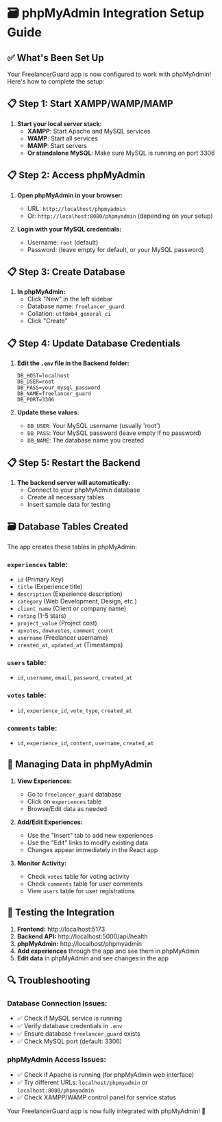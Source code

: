 # 🗃️ phpMyAdmin Integration Setup Guide

## ✅ What's Been Set Up

Your FreelancerGuard app is now configured to work with phpMyAdmin! Here's how to complete the setup:

## 📋 Step 1: Start XAMPP/WAMP/MAMP

1. **Start your local server stack:**
   - **XAMPP**: Start Apache and MySQL services
   - **WAMP**: Start all services  
   - **MAMP**: Start servers
   - **Or standalone MySQL**: Make sure MySQL is running on port 3306

## 📋 Step 2: Access phpMyAdmin

1. **Open phpMyAdmin in your browser:**
   - URL: `http://localhost/phpmyadmin`
   - Or: `http://localhost:8080/phpmyadmin` (depending on your setup)

2. **Login with your MySQL credentials:**
   - Username: `root` (default)
   - Password: (leave empty for default, or your MySQL password)

## 📋 Step 3: Create Database

1. **In phpMyAdmin:**
   - Click "New" in the left sidebar
   - Database name: `freelancer_guard`
   - Collation: `utf8mb4_general_ci`
   - Click "Create"

## 📋 Step 4: Update Database Credentials

1. **Edit the `.env` file in the Backend folder:**
   ```env
   DB_HOST=localhost
   DB_USER=root
   DB_PASS=your_mysql_password
   DB_NAME=freelancer_guard
   DB_PORT=3306
   ```

2. **Update these values:**
   - `DB_USER`: Your MySQL username (usually 'root')
   - `DB_PASS`: Your MySQL password (leave empty if no password)
   - `DB_NAME`: The database name you created

## 📋 Step 5: Restart the Backend

1. **The backend server will automatically:**
   - Connect to your phpMyAdmin database
   - Create all necessary tables
   - Insert sample data for testing

## 🗃️ Database Tables Created

The app creates these tables in phpMyAdmin:

### `experiences` table:
- `id` (Primary Key)
- `title` (Experience title)
- `description` (Experience description)  
- `category` (Web Development, Design, etc.)
- `client_name` (Client or company name)
- `rating` (1-5 stars)
- `project_value` (Project cost)
- `upvotes`, `downvotes`, `comment_count`
- `username` (Freelancer username)
- `created_at`, `updated_at` (Timestamps)

### `users` table:
- `id`, `username`, `email`, `password`, `created_at`

### `votes` table:
- `id`, `experience_id`, `vote_type`, `created_at`

### `comments` table:
- `id`, `experience_id`, `content`, `username`, `created_at`

## 🔧 Managing Data in phpMyAdmin

1. **View Experiences:**
   - Go to `freelancer_guard` database
   - Click on `experiences` table
   - Browse/Edit data as needed

2. **Add/Edit Experiences:**
   - Use the "Insert" tab to add new experiences
   - Use the "Edit" links to modify existing data
   - Changes appear immediately in the React app

3. **Monitor Activity:**
   - Check `votes` table for voting activity
   - Check `comments` table for user comments
   - View `users` table for user registrations

## 🚀 Testing the Integration

1. **Frontend:** http://localhost:5173
2. **Backend API:** http://localhost:5000/api/health
3. **phpMyAdmin:** http://localhost/phpmyadmin
4. **Add experiences** through the app and see them in phpMyAdmin
5. **Edit data** in phpMyAdmin and see changes in the app

## 🔍 Troubleshooting

### Database Connection Issues:
- ✅ Check if MySQL service is running
- ✅ Verify database credentials in `.env`
- ✅ Ensure database `freelancer_guard` exists
- ✅ Check MySQL port (default: 3306)

### phpMyAdmin Access Issues:
- ✅ Check if Apache is running (for phpMyAdmin web interface)
- ✅ Try different URLs: `localhost/phpmyadmin` or `localhost:8080/phpmyadmin`
- ✅ Check XAMPP/WAMP control panel for service status

Your FreelancerGuard app is now fully integrated with phpMyAdmin! 🎉
